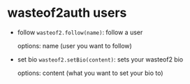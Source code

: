 # wasteof2auth users

- follow `wasteof2.follow(name)`: follow a user

    options: name (user you want to follow)
- set bio `wasteof2.setBio(content)`: sets your wasteof2 bio

    options: content (what you want to set your bio to)